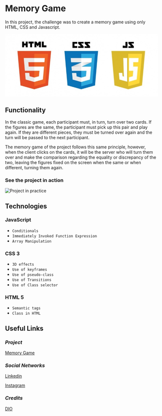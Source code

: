 # **Memory Game**

In this project, the challenge was to create a memory game using only HTML, CSS and Javascript.

![Technologies](https://raw.githubusercontent.com/LayzaDev/MemoryGame-DesignChallenge/main/img/tecnologies.png)

## **Functionality**

In the classic game, each participant must, in turn, turn over two cards. If the figures are the same, the participant must pick up this pair and play again. If they are different pieces, they must be turned over again and the turn will be passed to the next participant.

The memory game of the project follows this same principle, however, when the client clicks on the cards, it will be the server who will turn them over and make the comparison regarding the equality or discrepancy of the two, leaving the figures fixed on the screen when the same or when different, turning them again.

### See the project in action

![Project in practice](https://www.youtube.com/watch?v=SRmHyZytx8M)

## **Technologies**

### **JavaScript**

- `Conditionals`
- `Immediately Invoked Function Expression `
- `Array Manipulation`

### **CSS 3**

- `3D effects`
- `Use of keyframes`
- `Use of pseudo-class`
- `Use of Transitions`
- `Use of Class selector`

### **HTML 5**

- `Semantic tags`
- `Class in HTML`

## **Useful Links**

### _Project_

[Memory Game](https://layzadev.github.io/MemoryGame-DesignChallenge/)

### _Social Networks_

[Linkedin](https://www.linkedin.com/in/layza-nauane-dev12/)

[Instagram](https://www.instagram.com/layza.nauane/)

### _Credits_

[DIO](https://www.dio.me/en)
